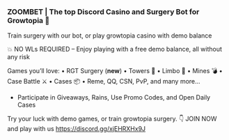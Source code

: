 ### ZOOMBET | The top Discord Casino and Surgery Bot for Growtopia 🎲

Train surgery with our bot, or play growtopia casino with demo balance

💥 NO WLs REQUIRED – Enjoy playing with a free demo balance, all without any risk

Games you’ll love:
• RGT Surgery (**new**)
• Towers 🏯
• Limbo 🎯
• Mines 💣
• Case Battle ⚔️ 
• Cases 📦
• Reme, QQ, CSN, PvP, and many more...

- Participate in Giveaways, Rains, Use Promo Codes, and Open Daily Cases

Try your luck with demo games, or train growtopia surgery.
👇 JOIN NOW and play with us
https://discord.gg/xjEHRXHx9J
